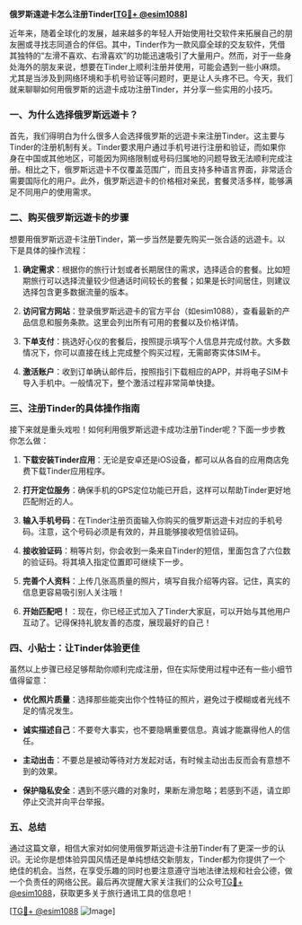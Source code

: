 **俄罗斯遠遊卡怎么注册Tinder[[TG💪+ @esim1088](https://t.me/s/esim1088)]**

近年来，随着全球化的发展，越来越多的年轻人开始使用社交软件来拓展自己的朋友圈或寻找志同道合的伴侣。其中，Tinder作为一款风靡全球的交友软件，凭借其独特的“左滑不喜欢、右滑喜欢”的功能迅速吸引了大量用户。然而，对于一些身处海外的朋友来说，想要在Tinder上顺利注册并使用，可能会遇到一些小麻烦。尤其是当涉及到网络环境和手机号验证等问题时，更是让人头疼不已。今天，我们就来聊聊如何用俄罗斯的远遊卡成功注册Tinder，并分享一些实用的小技巧。

### 一、为什么选择俄罗斯远遊卡？

首先，我们得明白为什么很多人会选择俄罗斯的远遊卡来注册Tinder。这主要与Tinder的注册机制有关。Tinder要求用户通过手机号进行注册和验证，而如果你身在中国或其他地区，可能因为网络限制或号码归属地的问题导致无法顺利完成注册。相比之下，俄罗斯远遊卡不仅覆盖范围广，而且支持多种语言界面，非常适合需要国际化的用户。此外，俄罗斯远遊卡的价格相对亲民，套餐灵活多样，能够满足不同用户的使用需求。

### 二、购买俄罗斯远遊卡的步骤

想要用俄罗斯远遊卡注册Tinder，第一步当然是要先购买一张合适的远遊卡。以下是具体的操作流程：

1. **确定需求**：根据你的旅行计划或者长期居住的需求，选择适合的套餐。比如短期旅行可以选择流量较少但通话时间较长的套餐；如果是长时间居住，则建议选择包含更多数据流量的版本。
   
2. **访问官方网站**：登录俄罗斯远遊卡的官方平台（如esim1088），查看最新的产品信息和服务条款。这里会列出所有可用的套餐以及价格详情。

3. **下单支付**：挑选好心仪的套餐后，按照提示填写个人信息并完成付款。大多数情况下，你可以直接在线上完成整个购买过程，无需邮寄实体SIM卡。

4. **激活账户**：收到订单确认邮件后，按照指引下载相应的APP，并将电子SIM卡导入手机中。一般情况下，整个激活过程非常简单快捷。

### 三、注册Tinder的具体操作指南

接下来就是重头戏啦！如何利用俄罗斯远遊卡成功注册Tinder呢？下面一步步教你怎么做：

1. **下载安装Tinder应用**：无论是安卓还是iOS设备，都可以从各自的应用商店免费下载Tinder应用程序。

2. **打开定位服务**：确保手机的GPS定位功能已开启，这样可以帮助Tinder更好地匹配附近的人。

3. **输入手机号码**：在Tinder注册页面输入你购买的俄罗斯远遊卡对应的手机号码。注意，这个号码必须是有效的，并且能够接收短信验证码。

4. **接收验证码**：稍等片刻，你会收到一条来自Tinder的短信，里面包含了六位数的验证码。将其填入指定位置即可继续下一步。

5. **完善个人资料**：上传几张高质量的照片，填写自我介绍等内容。记住，真实的信息更容易吸引别人关注哦！

6. **开始匹配吧！**：现在，你已经正式加入了Tinder大家庭，可以开始与其他用户互动了。记得保持礼貌友善的态度，展现最好的自己！

### 四、小贴士：让Tinder体验更佳

虽然以上步骤已经足够帮助你顺利完成注册，但在实际使用过程中还有一些小细节值得留意：

- **优化照片质量**：选择那些能突出你个性特征的照片，避免过于模糊或者光线不足的情况发生。
  
- **诚实描述自己**：不要夸大事实，也不要隐瞒重要信息。真诚才能赢得他人的信任。

- **主动出击**：不要总是被动等待对方发起对话，有时候主动出击反而会有意想不到的效果。

- **保护隐私安全**：遇到不感兴趣的对象时，果断左滑忽略；若感到不适，请立即停止交流并向平台举报。

### 五、总结

通过这篇文章，相信大家对如何使用俄罗斯远遊卡注册Tinder有了更深一步的认识。无论你是想体验异国风情还是单纯想结交新朋友，Tinder都为你提供了一个绝佳的机会。当然，在享受乐趣的同时也要注意遵守当地法律法规和社会公德，做一个负责任的网络公民。最后再次提醒大家关注我们的公众号[TG💪+ @esim1088](https://t.me/s/esim1088)，获取更多关于旅行通讯工具的信息吧！

[[TG💪+ @esim1088](https://t.me/s/esim1088) ![Image](https://i.postimg.cc/4NQfJmqS/Snipaste-2025-05-13-00-14-12.png)]